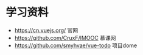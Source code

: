 # 学习资料
* https://cn.vuejs.org/ 官网
* https://github.com/CruxF/IMOOC 慕课网
* https://github.com/smyhvae/vue-todo 项目dome
# 
